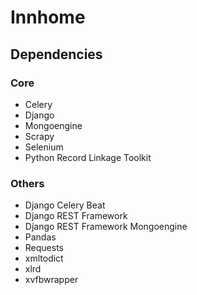 # Innhome
## Dependencies
### Core
* Celery
* Django
* Mongoengine
* Scrapy
* Selenium
* Python Record Linkage Toolkit
### Others
* Django Celery Beat
* Django REST Framework
* Django REST Framework Mongoengine
* Pandas
* Requests
* xmltodict
* xlrd
* xvfbwrapper
